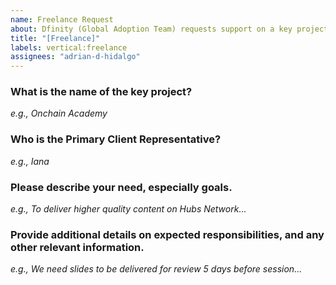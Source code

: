 ```yaml
---
name: Freelance Request
about: Dfinity (Global Adoption Team) requests support on a key project.
title: "[Freelance]"
labels: vertical:freelance
assignees: "adrian-d-hidalgo"
---
```


### What is the name of the key project?

_e.g., Onchain Academy_

### Who is the Primary Client Representative?

_e.g., Iana_

### Please describe your need, especially goals.

_e.g., To deliver higher quality content on Hubs Network..._

### Provide additional details on expected responsibilities, and any other relevant information.

_e.g., We need slides to be delivered for review 5 days before session..._
